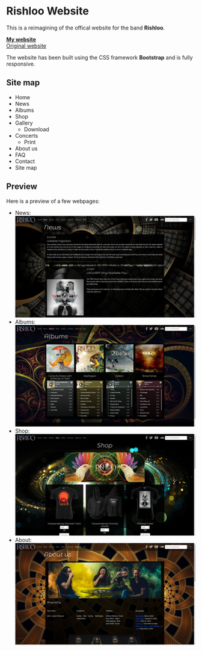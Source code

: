 # Rishloo Website

This is a reimagining of the offical website for the band **Rishloo**.

[**My website**][my website]  
[Original website][original website]

The website has been built using the CSS framework **Bootstrap** and is fully responsive.
## Site map
* Home
* News
* Albums
* Shop
* Gallery
  * Download
* Concerts
  * Print
* About us
* FAQ
* Contact
* Site map

## Preview
Here is a preview of a few webpages:

* News: ![news]
* Albums: ![albums]
* Shop: ![shop]
* About: ![about]

[original website]: https://rishloo.com/
[my website]: https://bezimeniludak.github.io/Rishloo-Band-Website/
[news]: ./screenshots/news.png
[albums]:./screenshots/albums.png
[shop]:./screenshots/shop.png
[about]:./screenshots/about.png